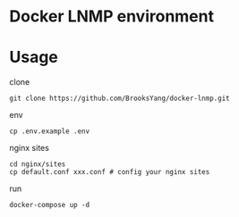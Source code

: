# Docker LNMP environment

# Usage
clone
```
git clone https://github.com/BrooksYang/docker-lnmp.git
```

env
```
cp .env.example .env
```

nginx sites
```
cd nginx/sites
cp default.conf xxx.conf # config your nginx sites
```

run
```
docker-compose up -d
```
